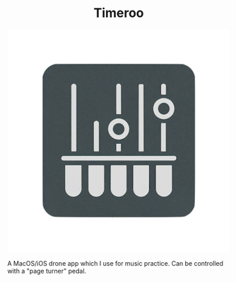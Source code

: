 <div align="center">

<h1>Timeroo</h2>

![Droneroo](Droneroo/Assets.xcassets/AppIcon.appiconset/Droneroo-512.png)

</div>

A MacOS/iOS drone app which I use for music practice. Can be controlled with a "page
turner" pedal.

